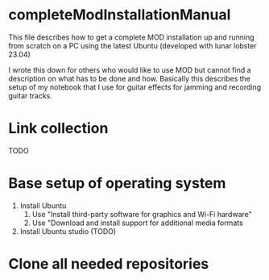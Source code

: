 # completeModInstallationManual
This file describes how to get a complete MOD installation up and running from scratch on a PC using the latest Ubuntu (developed with lunar lobster 23.04)

I wrote this down for others who would like to use MOD but cannot find a description on what has to be done and how. Basically this describes the setup of my notebook that I use for guitar effects for jamming and recording guitar tracks. 

# Link collection
TODO

# Base setup of operating system
1. Install Ubuntu
     1. Use "Install third-party software for graphics and Wi-Fi hardware"
     2. Use "Download and install support for additional media formats
4. Install Ubuntu studio (TODO)

# Clone all needed repositories


